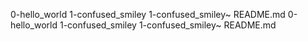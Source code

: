 0-hello_world 1-confused_smiley 1-confused_smiley~ README.md 0-hello_world 1-confused_smiley 1-confused_smiley~ README.md
